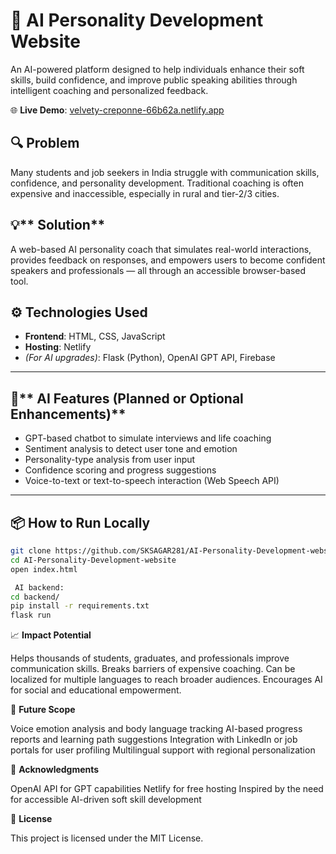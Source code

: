 # 🧠 AI Personality Development Website

An AI-powered platform designed to help individuals enhance their soft skills, build confidence, and improve public speaking abilities through intelligent coaching and personalized feedback.

🌐 **Live Demo**: [velvety-creponne-66b62a.netlify.app](https://velvety-creponne-66b62a.netlify.app)

## 🔍 **Problem**
Many students and job seekers in India struggle with communication skills, confidence, and personality development. Traditional coaching is often expensive and inaccessible, especially in rural and tier-2/3 cities.

## 💡** Solution**

A web-based AI personality coach that simulates real-world interactions, provides feedback on responses, and empowers users to become confident speakers and professionals — all through an accessible browser-based tool.

## ⚙ Technologies Used

- **Frontend**: HTML, CSS, JavaScript  
- **Hosting**: Netlify  
- *(For AI upgrades)*: Flask (Python), OpenAI GPT API, Firebase

---

## 🧠** AI Features (Planned or Optional Enhancements)**

- GPT-based chatbot to simulate interviews and life coaching  
- Sentiment analysis to detect user tone and emotion  
- Personality-type analysis from user input  
- Confidence scoring and progress suggestions  
- Voice-to-text or text-to-speech interaction (Web Speech API)

---

## 📦 **How to Run Locally**

```bash
git clone https://github.com/SKSAGAR281/AI-Personality-Development-website.git
cd AI-Personality-Development-website
open index.html

 AI backend:
cd backend/
pip install -r requirements.txt
flask run

```
📈 **Impact Potential**

Helps thousands of students, graduates, and professionals improve communication skills.
Breaks barriers of expensive coaching.
Can be localized for multiple languages to reach broader audiences.
Encourages AI for social and educational empowerment.

🧩 **Future Scope**

Voice emotion analysis and body language tracking
AI-based progress reports and learning path suggestions
Integration with LinkedIn or job portals for user profiling
Multilingual support with regional personalization

🙌 **Acknowledgments**

OpenAI API for GPT capabilities
Netlify for free hosting
Inspired by the need for accessible AI-driven soft skill development

📜 **License**

This project is licensed under the MIT License.
